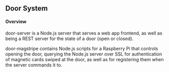 Door System
-----------

#### Overview

door-server is a Node.js server that serves a web app frontend, as well as being a REST server for the state of a door (open or closed).

door-magstripe contains Node.js scripts for a Raspberry Pi that controls opening the door, querying the Node.js server over SSL for authentication of magnetic cards swiped at the door, as well as for registering them when the server commands it to.
